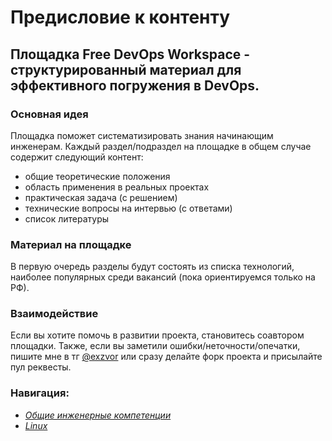 # Предисловие к контенту

## Площадка Free DevOps Workspace - структурированный материал для эффективного погружения в DevOps.

### Основная идея
Площадка поможет систематизировать знания начинающим инженерам. Каждый раздел/подраздел на площадке в общем случае содержит следующий контент:
- общие теоретические положения
- область применения в реальных проектах
- практическая задача (с решением)
- технические вопросы на интервью (с ответами)
- список литературы

### Материал на площадке
В первую очередь разделы будут состоять из списка технологий, наиболее 
популярных среди вакансий (пока ориентируемся только на РФ). 

### Взаимодействие
Если вы хотите помочь в развитии проекта, становитесь соавтором площадки. Также, если вы заметили ошибки/неточности/опечатки, пишите мне в тг [@exzvor](https://t.me/exzvor) или сразу делайте форк проекта и присылайте пул реквесты.

### Навигация:
- *[Общие инженерные компетенции](https://github.com/exzvor/freedevopsworkspace/blob/main/CS/roadmap.md)*
- *[Linux](https://github.com/exzvor/freedevopsworkspace/blob/main/Linux/roadmap.md)*

